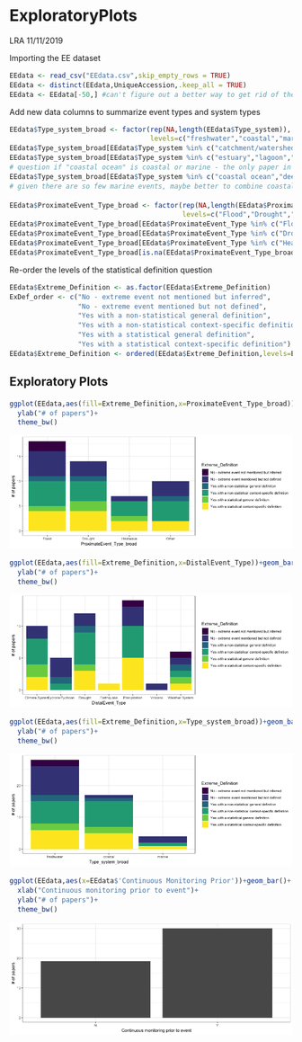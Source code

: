 ExploratoryPlots
================
LRA
11/11/2019

Importing the EE dataset

``` r
EEdata <- read_csv("EEdata.csv",skip_empty_rows = TRUE)
EEdata <- distinct(EEdata,UniqueAccession,.keep_all = TRUE)
EEdata <- EEdata[-50,] #can't figure out a better way to get rid of the final NA row
```

Add new data columns to summarize event types and system types

``` r
EEdata$Type_system_broad <- factor(rep(NA,length(EEdata$Type_system)),
                                   levels=c("freshwater","coastal","marine"))
EEdata$Type_system_broad[EEdata$Type_system %in% c("catchment/watershed","floodplain","lake","pond","stream/river","wetland")] <- "freshwater"
EEdata$Type_system_broad[EEdata$Type_system %in% c("estuary","lagoon","marine intertidal")] <- "coastal" 
# question if "coastal ocean" is coastal or marine - the only paper in this category looked at subtidal algae beds
EEdata$Type_system_broad[EEdata$Type_system %in% c("coastal ocean","deep sea","open ocean")] <- "marine"
# given there are so few marine events, maybe better to combine coastal and marine categories

EEdata$ProximateEvent_Type_broad <- factor(rep(NA,length(EEdata$ProximateEvent_Type)),
                                           levels=c("Flood","Drought","Heatwave","Other"))
EEdata$ProximateEvent_Type_broad[EEdata$ProximateEvent_Type %in% c("Flood")] <- "Flood"
EEdata$ProximateEvent_Type_broad[EEdata$ProximateEvent_Type %in% c("Drought")] <- "Drought"
EEdata$ProximateEvent_Type_broad[EEdata$ProximateEvent_Type %in% c("Heatwave")] <- "Heatwave"
EEdata$ProximateEvent_Type_broad[is.na(EEdata$ProximateEvent_Type_broad)] <- "Other"
```

Re-order the levels of the statistical definition question

``` r
EEdata$Extreme_Definition <- as.factor(EEdata$Extreme_Definition)
ExDef_order <- c("No - extreme event not mentioned but inferred",
                 "No - extreme event mentioned but not defined",
                 "Yes with a non-statistical general definition",
                 "Yes with a non-statistical context-specific definition",
                 "Yes with a statistical general definition",
                 "Yes with a statistical context-specific definition")
EEdata$Extreme_Definition <- ordered(EEdata$Extreme_Definition,levels=ExDef_order)
```

## Exploratory Plots

``` r
ggplot(EEdata,aes(fill=Extreme_Definition,x=ProximateEvent_Type_broad))+geom_bar()+
  ylab("# of papers")+
  theme_bw()
```

![](ExploratoryPlots_files/figure-gfm/exploratory%20plots-1.png)<!-- -->

``` r
ggplot(EEdata,aes(fill=Extreme_Definition,x=DistalEvent_Type))+geom_bar()+
  ylab("# of papers")+
  theme_bw()
```

![](ExploratoryPlots_files/figure-gfm/exploratory%20plots-2.png)<!-- -->

``` r
ggplot(EEdata,aes(fill=Extreme_Definition,x=Type_system_broad))+geom_bar()+
  ylab("# of papers")+
  theme_bw()
```

![](ExploratoryPlots_files/figure-gfm/exploratory%20plots-3.png)<!-- -->

``` r
ggplot(EEdata,aes(x=EEdata$'Continuous Monitoring Prior'))+geom_bar()+
  xlab("Continuous monitoring prior to event")+
  ylab("# of papers")+
  theme_bw()
```

![](ExploratoryPlots_files/figure-gfm/exploratory%20plots-4.png)<!-- -->
